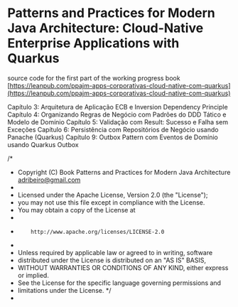# Patterns and Practices for Modern Java Architecture: Cloud-Native Enterprise Applications with Quarkus

source code for the first part of the working progress book 
[https://leanpub.com/ppajm-apps-corporativas-cloud-native-com-quarkus](https://leanpub.com/ppajm-apps-corporativas-cloud-native-com-quarkus)


Capítulo 3: Arquitetura de Aplicação ECB e Inversion Dependency Principle
Capítulo 4: Organizando Regras de Negócio com Padrões do DDD Tático e Modelo de Domínio
Capítulo 5: Validação com Result: Sucesso e Falha sem Exceções
Capítulo 6: Persistência com Repositórios de Negócio usando Panache (Quarkus)
Capítulo 9: Outbox Pattern com Eventos de Domínio usando Quarkus Outbox

/*
* Copyright (C) Book Patterns and Practices for Modern Java Architecture adribeiro@gmail.com
*
* Licensed under the Apache License, Version 2.0 (the "License");
* you may not use this file except in compliance with the License.
* You may obtain a copy of the License at
*
*         http://www.apache.org/licenses/LICENSE-2.0
*
* Unless required by applicable law or agreed to in writing, software
* distributed under the License is distributed on an "AS IS" BASIS,
* WITHOUT WARRANTIES OR CONDITIONS OF ANY KIND, either express or implied.
* See the License for the specific language governing permissions and
* limitations under the License.
*/
* 